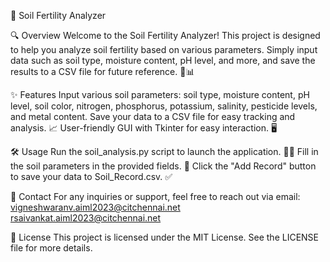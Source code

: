 🌱 Soil Fertility Analyzer

🔍 Overview
Welcome to the Soil Fertility Analyzer! This project is designed to help you analyze soil fertility based on various parameters. Simply input data such as soil type, moisture content, pH level, and more, and save the results to a CSV file for future reference. 🌾📊

✨ Features
Input various soil parameters: 
soil type, moisture content, pH level, soil color, nitrogen, phosphorus, potassium, salinity, pesticide levels, and metal content. 
Save your data to a CSV file for easy tracking and analysis. 📈
User-friendly GUI with Tkinter for easy interaction. 🖥️

🛠️ Usage
Run the soil_analysis.py script to launch the application. 🏃‍♂️
Fill in the soil parameters in the provided fields. 📝
Click the "Add Record" button to save your data to Soil_Record.csv. ✅

📧 Contact
For any inquiries or support, feel free to reach out via email:
[vigneshwaranv.aiml2023@citchennai.net](mailto:vigneshwaranv.aiml2023@citchennai.net)
[rsaivankat.aiml2023@citchennai.net](mailto:rsaivankat.aiml2023@citchennai.net)

📜 License
This project is licensed under the MIT License. See the LICENSE file for more details.


